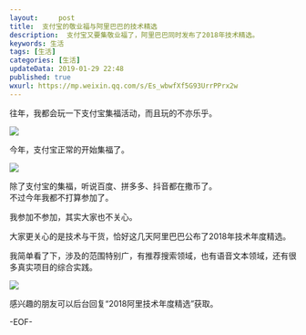 ```yaml
---   
layout:     post  
title:  支付宝的敬业福与阿里巴巴的技术精选
description:  支付宝又要集敬业福了，阿里巴巴同时发布了2018年技术精选。  
keywords: 生活  
tags: [生活]    
categories: [生活]  
updateData: 2019-01-29 22:48 
published: true   
wxurl: https://mp.weixin.qq.com/s/Es_wbwfXf5G93UrrPPrx2w  
---  
```




往年，我都会玩一下支付宝集福活动，而且玩的不亦乐乎。   

![](http://res.tiankonguse.com/images/2019/01/8b5343f856552834a28c98b264abddf9.jpg)  


今年，支付宝正常的开始集福了。  


![](http://res.tiankonguse.com/images/2019/01/8d448fae2441c4986a3e1c6855437791.jpg)  


除了支付宝的集福，听说百度、拼多多、抖音都在撒币了。  
不过今年我都不打算参加了。  


我参加不参加，其实大家也不关心。  


大家更关心的是技术与干货，恰好这几天阿里巴巴公布了2018年技术年度精选。   


我简单看了下，涉及的范围特别广，有推荐搜索领域，也有语音文本领域，还有很多真实项目的综合实践。   


![](http://res.tiankonguse.com/images/2019/01/20190129225127.png)  


感兴趣的朋友可以后台回复“2018阿里技术年度精选”获取。  


-EOF-  


  
